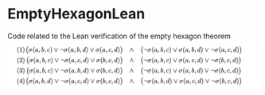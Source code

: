 # EmptyHexagonLean
Code related to the Lean verification of the empty hexagon theorem
![Alt text](image.png)